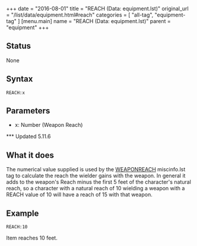 +++
date = "2016-08-01"
title = "REACH (Data: equipment.lst)"
original_url = "/list/data/equipment.html#reach"
categories = [ "all-tag", "equipment-tag" ]
[menu.main]
    name = "REACH (Data: equipment.lst)"
    parent = "equipment"
+++

## Status

None

## Syntax

`REACH:x`

## Parameters

-   x: Number (Weapon Reach)



<span id="reach"></span> \*\*\* Updated 5.11.6

What it does
------------

The numerical value supplied is used by the
[WEAPONREACH](/list/system/gamemode-miscinfo/weaponreach.html)
miscinfo.lst tag to calculate the reach the wielder gains with the
weapon. In general it adds to the weapon's Reach minus the first 5 feet
of the character's natural reach, so a character with a natural reach of
10 wielding a weapon with a REACH value of 10 will have a reach of 15
with that weapon.

Example
-------

`REACH:10`

Item reaches 10 feet.

